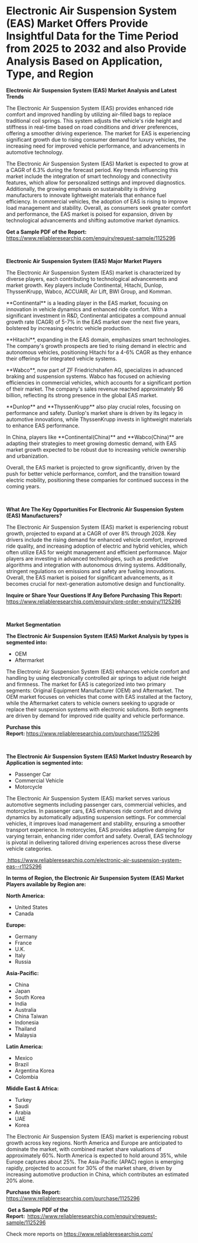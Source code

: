 <p><h1>Electronic Air Suspension System (EAS) Market Offers Provide Insightful Data for the Time Period from 2025 to 2032 and also Provide Analysis Based on Application, Type, and Region</h1></p><p><strong>Electronic Air Suspension System (EAS) Market Analysis and Latest Trends</strong></p>
<p><p>The Electronic Air Suspension System (EAS) provides enhanced ride comfort and improved handling by utilizing air-filled bags to replace traditional coil springs. This system adjusts the vehicle's ride height and stiffness in real-time based on road conditions and driver preferences, offering a smoother driving experience. The market for EAS is experiencing significant growth due to rising consumer demand for luxury vehicles, the increasing need for improved vehicle performance, and advancements in automotive technology.</p><p>The Electronic Air Suspension System (EAS) Market is expected to grow at a CAGR of 6.3% during the forecast period. Key trends influencing this market include the integration of smart technology and connectivity features, which allow for personalized settings and improved diagnostics. Additionally, the growing emphasis on sustainability is driving manufacturers to innovate lightweight materials that enhance fuel efficiency. In commercial vehicles, the adoption of EAS is rising to improve load management and stability. Overall, as consumers seek greater comfort and performance, the EAS market is poised for expansion, driven by technological advancements and shifting automotive market dynamics.</p></p>
<p><strong>Get a Sample PDF of the Report:&nbsp;</strong> <a href="https://www.reliableresearchiq.com/enquiry/request-sample/1125296?utm_campaign=2739&utm_medium=2&utm_source=Github&utm_content=ia&utm_term=24022025&utm_id=electronic-air-suspension-system-eas">https://www.reliableresearchiq.com/enquiry/request-sample/1125296</a></p>
<p>&nbsp;</p>
<p><strong>Electronic Air Suspension System (EAS) Major Market Players</strong></p>
<p><p>The Electronic Air Suspension System (EAS) market is characterized by diverse players, each contributing to technological advancements and market growth. Key players include Continental, Hitachi, Dunlop, ThyssenKrupp, Wabco, ACCUAIR, Air Lift, BWI Group, and Komman.</p><p>**Continental** is a leading player in the EAS market, focusing on innovation in vehicle dynamics and enhanced ride comfort. With a significant investment in R&D, Continental anticipates a compound annual growth rate (CAGR) of 5-7% in the EAS market over the next five years, bolstered by increasing electric vehicle production.</p><p>**Hitachi**, expanding in the EAS domain, emphasizes smart technologies. The company's growth prospects are tied to rising demand in electric and autonomous vehicles, positioning Hitachi for a 4-6% CAGR as they enhance their offerings for integrated vehicle systems.</p><p>**Wabco**, now part of ZF Friedrichshafen AG, specializes in advanced braking and suspension systems. Wabco has focused on achieving efficiencies in commercial vehicles, which accounts for a significant portion of their market. The company's sales revenue reached approximately $6 billion, reflecting its strong presence in the global EAS market.</p><p>**Dunlop** and **ThyssenKrupp** also play crucial roles, focusing on performance and safety. Dunlop's market share is driven by its legacy in automotive innovations, while ThyssenKrupp invests in lightweight materials to enhance EAS performance.</p><p>In China, players like **Continental(China)** and **Wabco(China)** are adapting their strategies to meet growing domestic demand, with EAS market growth expected to be robust due to increasing vehicle ownership and urbanization.</p><p>Overall, the EAS market is projected to grow significantly, driven by the push for better vehicle performance, comfort, and the transition toward electric mobility, positioning these companies for continued success in the coming years.</p></p>
<p>&nbsp;</p>
<p><strong>What Are The Key Opportunities For Electronic Air Suspension System (EAS) Manufacturers?</strong></p>
<p><p>The Electronic Air Suspension System (EAS) market is experiencing robust growth, projected to expand at a CAGR of over 8% through 2028. Key drivers include the rising demand for enhanced vehicle comfort, improved ride quality, and increasing adoption of electric and hybrid vehicles, which often utilize EAS for weight management and efficient performance. Major players are investing in advanced technologies, such as predictive algorithms and integration with autonomous driving systems. Additionally, stringent regulations on emissions and safety are fueling innovations. Overall, the EAS market is poised for significant advancements, as it becomes crucial for next-generation automotive design and functionality.</p></p>
<p><strong>Inquire or Share Your Questions If Any Before Purchasing This Report:</strong> <a href="https://www.reliableresearchiq.com/enquiry/pre-order-enquiry/1125296?utm_campaign=2739&utm_medium=2&utm_source=Github&utm_content=ia&utm_term=24022025&utm_id=electronic-air-suspension-system-eas">https://www.reliableresearchiq.com/enquiry/pre-order-enquiry/1125296</a></p>
<p>&nbsp;</p>
<p><strong>Market Segmentation</strong></p>
<p><strong>The Electronic Air Suspension System (EAS) Market Analysis by types is segmented into:</strong></p>
<p><ul><li>OEM</li><li>Aftermarket</li></ul></p>
<p><p>The Electronic Air Suspension System (EAS) enhances vehicle comfort and handling by using electronically controlled air springs to adjust ride height and firmness. The market for EAS is categorized into two primary segments: Original Equipment Manufacturer (OEM) and Aftermarket. The OEM market focuses on vehicles that come with EAS installed at the factory, while the Aftermarket caters to vehicle owners seeking to upgrade or replace their suspension systems with electronic solutions. Both segments are driven by demand for improved ride quality and vehicle performance.</p></p>
<p><strong>Purchase this Report:&nbsp;</strong><a href="https://www.reliableresearchiq.com/purchase/1125296?utm_campaign=2739&utm_medium=2&utm_source=Github&utm_content=ia&utm_term=24022025&utm_id=electronic-air-suspension-system-eas">https://www.reliableresearchiq.com/purchase/1125296</a></p>
<p>&nbsp;</p>
<p><strong>The Electronic Air Suspension System (EAS) Market Industry Research by Application is segmented into:</strong></p>
<p><ul><li>Passenger Car</li><li>Commercial Vehicle</li><li>Motorcycle</li></ul></p>
<p><p>The Electronic Air Suspension System (EAS) market serves various automotive segments including passenger cars, commercial vehicles, and motorcycles. In passenger cars, EAS enhances ride comfort and driving dynamics by automatically adjusting suspension settings. For commercial vehicles, it improves load management and stability, ensuring a smoother transport experience. In motorcycles, EAS provides adaptive damping for varying terrain, enhancing rider comfort and safety. Overall, EAS technology is pivotal in delivering tailored driving experiences across these diverse vehicle categories.</p></p>
<p><a href="https://www.reliableresearchiq.com/electronic-air-suspension-system-eas--r1125296?utm_campaign=2739&utm_medium=2&utm_source=Github&utm_content=ia&utm_term=24022025&utm_id=electronic-air-suspension-system-eas">&nbsp;https://www.reliableresearchiq.com/electronic-air-suspension-system-eas--r1125296</a></p>
<p><strong>In terms of Region, the Electronic Air Suspension System (EAS) Market Players available by Region are:</strong></p>
<p>
    <p> <strong> North America: </strong>
        <ul>
            <li>United States</li>
            <li>Canada</li>
        </ul>
        </p> 
    <p> <strong> Europe: </strong>
        <ul>
            <li>Germany</li>
            <li>France</li>
            <li>U.K.</li>
            <li>Italy</li>
            <li>Russia</li>
        </ul>
        </p> 
    <p> <strong> Asia-Pacific: </strong>
        <ul>
            <li>China</li>
            <li>Japan</li>
            <li>South Korea</li>
            <li>India</li>
            <li>Australia</li>
            <li>China Taiwan</li>
            <li>Indonesia</li>
            <li>Thailand</li>
            <li>Malaysia</li>
        </ul>
        </p> 
    <p> <strong> Latin America: </strong>
        <ul>
            <li>Mexico</li>
            <li>Brazil</li>
            <li>Argentina Korea</li>
            <li>Colombia</li>
        </ul>
        </p> 
    <p> <strong> Middle East & Africa: </strong>
        <ul>
            <li>Turkey</li>
            <li>Saudi</li>
            <li>Arabia</li>
            <li>UAE</li>
            <li>Korea</li>
        </ul>
    </p>
    </p>
<p><p>The Electronic Air Suspension System (EAS) market is experiencing robust growth across key regions. North America and Europe are anticipated to dominate the market, with combined market share valuations of approximately 60%. North America is expected to hold around 35%, while Europe captures about 25%. The Asia-Pacific (APAC) region is emerging rapidly, projected to account for 30% of the market share, driven by increasing automotive production in China, which contributes an estimated 20% alone.</p></p>
<p><strong>Purchase this Report: </strong><a href="https://www.reliableresearchiq.com/purchase/1125296?utm_campaign=2739&utm_medium=2&utm_source=Github&utm_content=ia&utm_term=24022025&utm_id=electronic-air-suspension-system-eas">https://www.reliableresearchiq.com/purchase/1125296</a></p>
<p>&nbsp;<strong>Get a Sample PDF of the Report:&nbsp;&nbsp;</strong><a href="https://www.reliableresearchiq.com/enquiry/request-sample/1125296?utm_campaign=2739&utm_medium=2&utm_source=Github&utm_content=ia&utm_term=24022025&utm_id=electronic-air-suspension-system-eas">https://www.reliableresearchiq.com/enquiry/request-sample/1125296</a></p>
<p><strong></strong></p>
<p>Check more reports on <a href="https://www.reliableresearchiq.com/?utm_campaign=2739&utm_medium=2&utm_source=Github&utm_content=ia&utm_term=24022025&utm_id=electronic-air-suspension-system-eas">https://www.reliableresearchiq.com/</a></p>